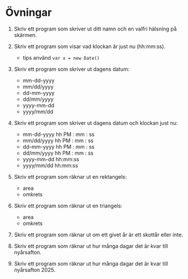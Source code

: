 # Övningar

1. Skriv ett program som skriver ut ditt namn och en valfri hälsning på skärmen.

2. Skriv ett program som visar vad klockan är just nu (hh:mm:ss).
    - tips använd `var x = new Date()`

3. Skriv ett program som skriver ut dagens datum:
    - mm-dd-yyyy
    - mm/dd/yyyy
    - dd-mm-yyyy
    - dd/mm/yyyy
    - yyyy-mm-dd
    - yyyy/mm/dd

4. Skriv ett program som skriver ut dagens datum och klockan just nu:
    - mm-dd-yyyy hh PM : mm : ss
    - mm/dd/yyyy hh PM : mm : ss
    - dd-mm-yyyy hh PM : mm : ss
    - dd/mm/yyyy hh PM : mm : ss
    - yyyy-mm-dd hh:mm:ss
    - yyyy/mm/dd hh:mm:ss

5. Skriv ett program som räknar ut en rektangels:
    - area
    - omkrets

6. Skriv ett program som räknar ut en triangels:
    - area
    - omkrets

7. Skriv ett program som räknar ut om ett givet år är ett skottår eller inte.

8. Skriv ett program som räknar ut hur många dagar det är kvar till nyårsafton.

9. Skriv ett program som räknar ut hur många dagar det är kvar till nyårsafton 2025.




